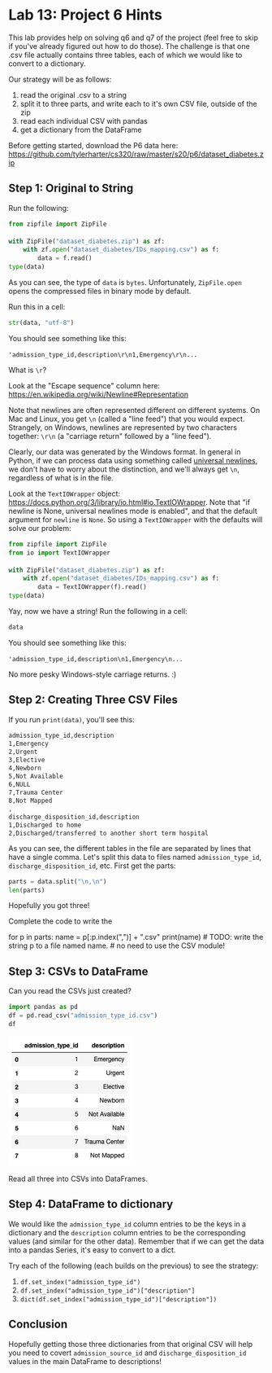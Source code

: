 # Lab 13: Project 6 Hints

This lab provides help on solving q6 and q7 of the project (feel free
to skip if you've already figured out how to do those).  The challenge
is that one .csv file actually contains three tables, each of which we
would like to convert to a dictionary.

Our strategy will be as follows:
1. read the original .csv to a string
2. split it to three parts, and write each to it's own CSV file, outside of the zip
3. read each individual CSV with pandas
4. get a dictionary from the DataFrame

Before getting started, download the P6 data here:
https://github.com/tylerharter/cs320/raw/master/s20/p6/dataset_diabetes.zip

## Step 1: Original to String

Run the following:

```python
from zipfile import ZipFile

with ZipFile("dataset_diabetes.zip") as zf:
    with zf.open("dataset_diabetes/IDs_mapping.csv") as f:
        data = f.read()
type(data)
```

As you can see, the type of `data` is `bytes`.  Unfortunately,
`ZipFile.open` opens the compressed files in binary mode by default.

Run this in a cell:

```python
str(data, "utf-8")
```

You should see something like this:

`'admission_type_id,description\r\n1,Emergency\r\n...`

What is `\r`?

Look at the "Escape sequence" column here:
https://en.wikipedia.org/wiki/Newline#Representation

Note that newlines are often represented different on different
systems.  On Mac and Linux, you get `\n` (called a "line feed") that
you would expect.  Strangely, on Windows, newlines are represented by
two characters together: `\r\n` (a "carriage return" followed by a
"line feed").

Clearly, our data was generated by the Windows format.  In general in
Python, if we can process data using something called [universal newlines](https://docs.python.org/3/glossary.html#term-universal-newlines), we don't have to worry about the distinction, and we'll always get `\n`, regardless of what is in the file.

Look at the `TextIOWrapper` object: https://docs.python.org/3/library/io.html#io.TextIOWrapper.  Note that "if newline is None, universal newlines mode is enabled", and that the default argument for `newline` is `None`.  So using a `TextIOWrapper` with the defaults will solve our problem:

```python
from zipfile import ZipFile
from io import TextIOWrapper

with ZipFile("dataset_diabetes.zip") as zf:
    with zf.open("dataset_diabetes/IDs_mapping.csv") as f:
        data = TextIOWrapper(f).read()
type(data)
```

Yay, now we have a string!  Run the following in a cell:

```python
data
```

You should see something like this:

`'admission_type_id,description\n1,Emergency\n...`

No more pesky Windows-style carriage returns. :)

## Step 2: Creating Three CSV Files

If you run `print(data)`, you'll see this:

```
admission_type_id,description
1,Emergency
2,Urgent
3,Elective
4,Newborn
5,Not Available
6,NULL
7,Trauma Center
8,Not Mapped
,
discharge_disposition_id,description
1,Discharged to home
2,Discharged/transferred to another short term hospital
```

As you can see, the different tables in the file are separated by
lines that have a single comma.  Let's split this data to files named
`admission_type_id`, `discharge_disposition_id`, etc.  First get the parts:

```python
parts = data.split("\n,\n")
len(parts)
```

Hopefully you got three!

Complete the code to write the

for p in parts:
    name = p[:p.index(",")] + ".csv"
    print(name)
    # TODO: write the string p to a file named name.
    # no need to use the CSV module!

## Step 3: CSVs to DataFrame

Can you read the CSVs just created?

```python
import pandas as pd
df = pd.read_csv("admission_type_id.csv")
df
```

<img src="df.png">

Read all three into CSVs into DataFrames.

## Step 4: DataFrame to dictionary

We would like the `admission_type_id` column entries to be the keys in
a dictionary and the `description` column entries to be the
corresponding values (and similar for the other data).  Remember that
if we can get the data into a pandas Series, it's easy to convert to a
dict.

Try each of the following (each builds on the previous) to see the strategy:

1. `df.set_index("admission_type_id")`
2. `df.set_index("admission_type_id")["description"]`
3. `dict(df.set_index("admission_type_id")["description"])`

## Conclusion

Hopefully getting those three dictionaries from that original CSV will
help you need to covert `admission_source_id` and
`discharge_disposition_id` values in the main DataFrame to
descriptions!